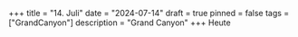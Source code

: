 +++
title = "14. Juli"
date = "2024-07-14"
draft = true
pinned = false
tags = ["GrandCanyon"]
description = "Grand Canyon"
+++
Heute